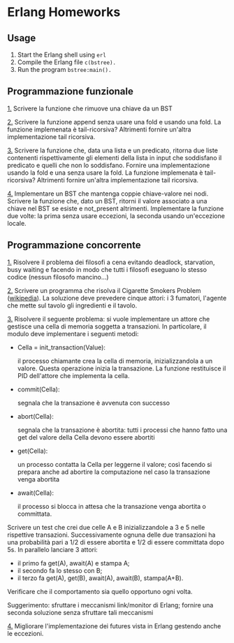 # Erlang Homeworks

## Usage
1. Start the Erlang shell using `erl`
2. Compile the Erlang file `c(bstree).`
3. Run the program `bstree:main().`

## Programmazione funzionale

[1.](https://github.com/MisterDev/epp-homeworks/blob/master/erlang/bstree.erl#L20) Scrivere la funzione che rimuove una chiave da un BST

[2.](https://github.com/MisterDev/epp-homeworks/blob/master/erlang/bstree.erl#L26) Scrivere la funzione append senza usare una fold e usando una fold.
   La funzione implemenata è tail-ricorsiva? Altrimenti fornire un'altra
   implementazione tail ricorsiva.

[3.](https://github.com/MisterDev/epp-homeworks/blob/master/erlang/list.erl#L14) Scrivere la funzione che, data una lista e un predicato, ritorna due
   liste contenenti rispettivamente gli elementi della lista in input che
   soddisfano il predicato e quelli che non lo soddisfano. Fornire una
   implementazione usando la fold e una senza usare la fold.
   La funzione implemenata è tail-ricorsiva? Altrimenti fornire un'altra
   implementazione tail ricorsiva.

[4.](https://github.com/MisterDev/epp-homeworks/blob/master/erlang/sbstree.erl#L22) Implementare un BST che mantenga coppie chiave-valore nei nodi.
   Scrivere la funzione che, dato un BST, ritorni il valore associato a una
   chiave nel BST se esiste e not_present altrimenti. Implementare la funzione
   due volte: la prima senza usare eccezioni, la seconda usando un'eccezione
   locale.
   
## Programmazione concorrente

[1.](https://github.com/MisterDev/epp-homeworks/blob/master/erlang/phils.erl) Risolvere il problema dei filosofi a cena evitando deadlock, starvation,
   busy waiting e facendo in modo che tutti i filosofi eseguano lo stesso
   codice (nessun filosofo mancino...)
   
[2.](https://github.com/MisterDev/epp-homeworks/blob/master/erlang/cigasp.erl) Scrivere un programma che risolva il Cigarette Smokers Problem ([wikipedia](https://en.wikipedia.org/wiki/Cigarette_smokers_problem)). La soluzione deve prevedere cinque attori: i 3 fumatori, l'agente che mette sul tavolo gli ingredienti e il tavolo.

[3.](https://github.com/MisterDev/epp-homeworks/blob/master/erlang/mcell.erl) Risolvere il seguente problema: si vuole implementare un attore che gestisce una cella di memoria soggetta a transazioni. In particolare, il modulo deve implementare i seguenti metodi:

- Cella = init_transaction(Value):

    il processo chiamante crea la cella di memoria, inizializzandola a un valore. Questa operazione inizia la transazione. La funzione restituisce il PID dell'attore che implementa la cella.
- commit(Cella):
    
    segnala che la transazione è avvenuta con successo

- abort(Cella):

    segnala che la transazione è abortita: tutti i processi che hanno fatto una get del valore della Cella devono essere abortiti

- get(Cella):

    un processo contatta la Cella per leggerne il valore; così facendo si prepara anche ad abortire la computazione nel caso
    la transazione venga abortita

- await(Cella):
    
    il processo si blocca in attesa che la transazione venga abortita o committata.

Scrivere un test che crei due celle A e B inizializzandole a 3 e 5 nelle rispettive transazioni. Successivamente ognuna delle due transazioni ha una probabilità pari a 1/2 di essere abortita e 1/2 di essere committata dopo 5s. 
In parallelo lanciare 3 attori: 
- il primo fa get(A), await(A) e stampa A;
- il secondo fa lo stesso con B;
- il terzo fa get(A), get(B), await(A), await(B), stampa(A+B). 

Verificare che il comportamento sia quello opportuno ogni volta.
   
Suggerimento: sfruttare i meccanismi link/monitor di Erlang; fornire una seconda soluzione senza sfruttare tali meccanismi
   
[4.]() Migliorare l'implementazione dei futures vista in Erlang gestendo anche le eccezioni.
